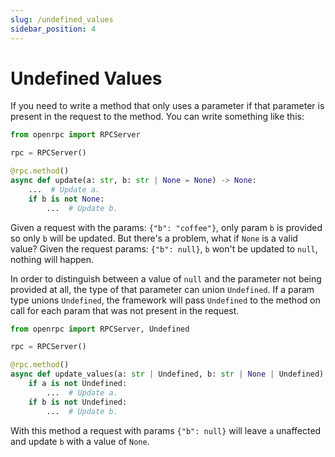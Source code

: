 ```yaml
---
slug: /undefined_values
sidebar_position: 4
---
```


# Undefined Values

If you need to write a method that only uses a parameter if that parameter is present in
the request to the method. You can write something like this:

```python
from openrpc import RPCServer

rpc = RPCServer()

@rpc.method()
async def update(a: str, b: str | None = None) -> None:
    ...  # Update a.
    if b is not None:
        ...  # Update b.
```

Given a request with the params: `{"b": "coffee"}`, only param `b` is provided so
only `b` will be updated. But there's a problem, what if `None` is a valid value? Given
the request params: `{"b": null}`, `b` won't be updated to `null`, nothing will happen.

In order to distinguish between a value of `null` and the parameter not being provided
at all, the type of that parameter can union `Undefined`. If a param type unions
`Undefined`, the framework will pass `Undefined` to the method on call for each param
that was not present in the request.

```python
from openrpc import RPCServer, Undefined

rpc = RPCServer()

@rpc.method()
async def update_values(a: str | Undefined, b: str | None | Undefined) -> None
    if a is not Undefined:
        ...  # Update a.
    if b is not Undefined:
        ...  # Update b.
```

With this method a request with params `{"b": null}` will leave `a` unaffected and
update `b` with a value of `None`.
